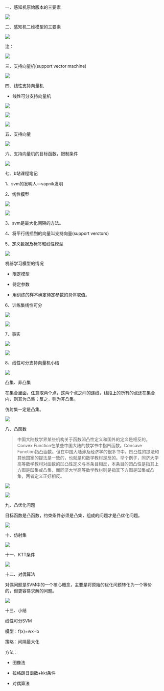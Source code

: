 一、感知机原始版本的三要素

![](https://vip2.loli.io/2023/10/09/u5wEAFC4mpbgY7X.webp)

二、感知机二维模型的三要素

![](https://vip2.loli.io/2023/10/09/ktvcWf7GDXYAobC.webp)

注：

![](https://vip2.loli.io/2023/10/09/QmzVHaPYTMh8OoU.webp)

三、支持向量机(support vector machine)

![](https://vip2.loli.io/2023/10/09/xPYHeG3nXzQgZk6.webp)

四、线性支持向量机

- 线性可分支持向量机

![](https://vip2.loli.io/2023/10/09/4XFBLPJ36OKx9AT.webp)

![](https://vip2.loli.io/2023/10/09/zlSoBtub37GaRh1.webp)

![](https://vip2.loli.io/2023/10/09/PqZoC4QYhf9pnMB.webp)

五、支持向量

![](https://vip2.loli.io/2023/10/09/ChtuFMQ1LoBS2Jp.webp)

六、支持向量机的目标函数，限制条件

![](https://vip2.loli.io/2023/10/09/BsoXOFG3wShjb2P.webp)

七、b站课程笔记

1、svm的发明人—vapnik发明

2、线性模型

![](https://vip2.loli.io/2023/10/09/uvJglyRpCf937wW.webp)

![](https://vip2.loli.io/2023/10/09/uhoHjzi6XDOkpbM.webp)

3、svm是最大化间隔的方法。

4、将平行线插到的向量叫支持向量(support verctors)

5、定义数据及标签和线性模型

![](https://vip2.loli.io/2023/10/09/Zr1xLAinkeQXmsK.webp)

机器学习模型的情况

- 限定模型

- 待定参数

- 用训练的样本确定待定参数的具体取值。

6、训练集线性可分

![](https://vip2.loli.io/2023/10/09/NZDhE5KSlPACiIs.webp)

![](https://vip2.loli.io/2023/10/09/15MhAgyx2uv3qNw.webp)

7、事实

![](https://vip2.loli.io/2023/10/09/seNUu4SQjfpaq9m.webp)

![](https://vip2.loli.io/2023/10/09/HoBLqZwAhjC9OzF.webp)

8、线性可分支持向量机小结

![](https://vip2.loli.io/2023/10/09/xTjqRY1U7naWCcF.webp)

凸集、非凸集

在集合里面，任意取两个点，这两个点之间的连线，线段上的所有的点还在集合内，则其为凸集；反之，则为非凸集。

仿射集一定是凸集。

![](https://vip2.loli.io/2023/10/09/3MOELTenPR64vpU.webp)


八、凸函数

> 中国大陆数学界某些机构关于函数凹凸性定义和国外的定义是相反的。Convex Function在某些中国大陆的数学书中指凹函数。Concave Function指凸函数。但在中国大陆涉及经济学的很多书中，凹凸性的提法和其他国家的提法是一致的，也就是和数学教材是反的。举个例子，同济大学高等数学教材对函数的凹凸性定义与本条目相反，本条目的凹凸性是指其上方图是凹集或凸集，而同济大学高等数学教材则是指其下方图是凹集或凸集，两者定义正好相反。

![](https://vip2.loli.io/2023/10/09/cWGT9aXrUIhqLo1.webp) 

![](https://vip2.loli.io/2023/10/09/rhcXuewPAx1JLmq.webp)

九、凸优化问题

目标函数是凸函数，约束条件必须是凸集，组成的问题才是凸优化问题。

![](https://vip2.loli.io/2023/10/09/Za7jq8DFntVKgS4.webp)

十、仿射集

![](https://vip2.loli.io/2023/10/09/9PlmiOkE8LKzIRQ.webp)

十一、KTT条件

![](https://vip2.loli.io/2023/10/09/RATFltXOuBIyQ1h.webp)

十二、对偶算法

对偶问题是SVM中的一个核心概念，主要是将原始的优化问题转化为一个等价的，但更容易求解的问题。

![](https://vip2.loli.io/2023/10/09/dAMTONh4bPDsIGr.webp)

十三、小结

线性可分SVM

模型：f(x)=wx+b

策略：间隔最大化

方法：

- 图像法

- 拉格朗日函数+kkt条件

- 对偶算法